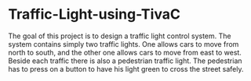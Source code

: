 # Traffic-Light-using-TivaC

The goal of this project is to design a traffic light control system.
The system contains simply two traffic lights. One allows cars to move from north to south,
and the other one allows cars to move from east to west.
Beside each traffic there is also a pedestrian traffic light.
The pedestrian has to press on a button to have his light green to cross the street safely.
